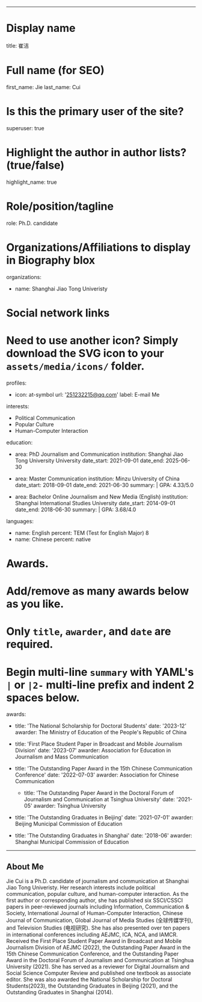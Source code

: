  ---
# Display name
title: 崔洁


# Full name (for SEO)
first_name: Jie
last_name: Cui

# Is this the primary user of the site?
superuser: true

# Highlight the author in author lists? (true/false)
highlight_name: true

# Role/position/tagline
role: Ph.D. candidate

# Organizations/Affiliations to display in Biography blox
organizations:
  - name: Shanghai Jiao Tong Univeristy

# Social network links
# Need to use another icon? Simply download the SVG icon to your `assets/media/icons/` folder.
profiles:
  - icon: at-symbol
    url: '251232215@qq.com'
    label: E-mail Me

interests:
  - Political Communication
  - Popular Culture
  - Human-Computer Interaction

education:
  - area: PhD Journalism and Communication
    institution: Shanghai Jiao Tong University University
    date_start: 2021-09-01
    date_end: 2025-06-30
 
  - area: Master Communication 
    institution: Minzu University of China
    date_start: 2018-09-01
    date_end: 2021-06-30
    summary: |
      GPA: 4.33/5.0
 
  - area: Bachelor Online Journalism and New Media (English)
    institution: Shanghai International Studies University
    date_start: 2014-09-01
    date_end: 2018-06-30
    summary: |
      GPA: 3.68/4.0

languages:
  - name: English
    percent: TEM (Test for English Major) 8
  - name: Chinese
    percent: native


# Awards.
#   Add/remove as many awards below as you like.
#   Only `title`, `awarder`, and `date` are required.
#   Begin multi-line `summary` with YAML's `|` or `|2-` multi-line prefix and indent 2 spaces below.
awards:
  - title: 'The National Scholarship for Doctoral Students'
    date: '2023-12'
    awarder: The Ministry of Education of the People's Republic of China 
  
  - title: 'First Place Student Paper in Broadcast and Mobile Journalism Division'
    date: '2023-07'
    awarder: Association for Education in Journalism and Mass Communication
  
  - title: 'The Outstanding Paper Award in the 15th Chinese Communication Conference'
    date: '2022-07-03'
    awarder: Association for Chinese Communication
   
    - title: 'The Outstanding Paper Award in the Doctoral Forum of Journalism and Communication at Tsinghua University'
    date: '2021-05'
    awarder: Tsinghua University
  

   - title: 'The Outstanding Graduates in Beijing'
    date: '2021-07-01'
    awarder: Beijing Municipal Commission of Education


   - title: 'The Outstanding Graduates in Shanghai'
    date: '2018-06'
    awarder: Shanghai Municipal Commission of Education
  
---

## About Me

Jie Cui is a Ph.D. candidate of journalism and communication at Shanghai Jiao Tong Univeristy. Her research interests include political communication, popular culture, and human-computer interaction. As the first author or corresponding author, she has published six SSCI/CSSCI papers in peer-reviewed journals including Information, Communication & Society, International Journal of Human-Computer Interaction, Chinese Journal of Communication, Global Journal of Media Studies (全球传媒学刊), and Television Studies (电视研究).  She has also presented over ten papers in international conferences including AEJMC, ICA, NCA, and IAMCR. Received the First Place Student Paper Award in Broadcast and Mobile Journalism Division of AEJMC (2022), the Outstanding Paper Award in the 15th Chinese Communication Conference, and the Outstanding Paper Award in the Doctoral Forum of Journalism and Communication at Tsinghua University (2021). She has served as a reviewer for Digital Journalism and Social Science Computer Review and published one textbook as associate editor. She was also awarded the National Scholarship for Doctoral Students(2023), the Outstanding Graduates in Beijing (2021), and the Outstanding Graduates in Shanghai (2014). 
